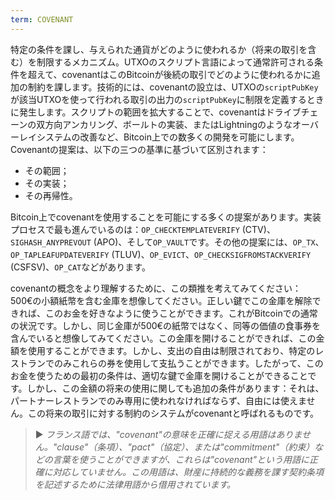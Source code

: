 ```yaml
---
term: COVENANT
---
```


特定の条件を課し、与えられた通貨がどのように使われるか（将来の取引を含む）を制限するメカニズム。UTXOのスクリプト言語によって通常許可される条件を超えて、covenantはこのBitcoinが後続の取引でどのように使われるかに追加の制約を課します。技術的には、covenantの設立は、UTXOの`scriptPubKey`が該当UTXOを使って行われる取引の出力の`scriptPubKey`に制限を定義するときに発生します。スクリプトの範囲を拡大することで、covenantはドライブチェーンの双方向アンカリング、ボールトの実装、またはLightningのようなオーバーレイシステムの改善など、Bitcoin上での数多くの開発を可能にします。Covenantの提案は、以下の三つの基準に基づいて区別されます：
* その範囲；
* その実装；
* その再帰性。

Bitcoin上でcovenantを使用することを可能にする多くの提案があります。実装プロセスで最も進んでいるのは：`OP_CHECKTEMPLATEVERIFY` (CTV)、`SIGHASH_ANYPREVOUT` (APO)、そして`OP_VAULT`です。その他の提案には、`OP_TX`、`OP_TAPLEAFUPDATEVERIFY` (TLUV)、`OP_EVICT`、`OP_CHECKSIGFROMSTACKVERIFY` (CSFSV)、`OP_CAT`などがあります。

covenantの概念をより理解するために、この類推を考えてみてください：500€の小額紙幣を含む金庫を想像してください。正しい鍵でこの金庫を解除できれば、このお金を好きなように使うことができます。これがBitcoinでの通常の状況です。しかし、同じ金庫が500€の紙幣ではなく、同等の価値の食事券を含んでいると想像してみてください。この金庫を開けることができれば、この金額を使用することができます。しかし、支出の自由は制限されており、特定のレストランでのみこれらの券を使用して支払うことができます。したがって、このお金を使うための最初の条件は、適切な鍵で金庫を開けることができることです。しかし、この金額の将来の使用に関しても追加の条件があります：それは、パートナーレストランでのみ専用に使われなければならず、自由には使えません。この将来の取引に対する制約のシステムがcovenantと呼ばれるものです。

> ► *フランス語では、"covenant"の意味を正確に捉える用語はありません。"clause"（条項）、"pact"（協定）、または"commitment"（約束）などの言葉を使うことができますが、これらは"covenant"という用語に正確に対応していません。この用語は、財産に持続的な義務を課す契約条項を記述するために法律用語から借用されています。*